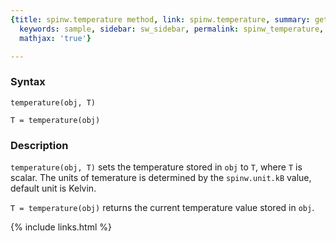 ```yaml
---
{title: spinw.temperature method, link: spinw.temperature, summary: get/set temperature,
  keywords: sample, sidebar: sw_sidebar, permalink: spinw_temperature, folder: spinw,
  mathjax: 'true'}

---
```

  
### Syntax
  
`temperature(obj, T)`
 
`T = temperature(obj)`
  
### Description
  
`temperature(obj, T)` sets the temperature stored in `obj` to `T`, where
`T` is scalar. The units of temerature is determined by the
`spinw.unit.kB` value, default unit is Kelvin.
   
`T = temperature(obj)` returns the current temperature value stored in
`obj`.
   

{% include links.html %}
